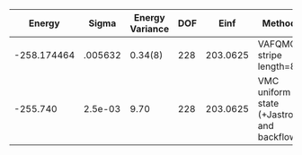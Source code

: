 | Energy      | Sigma   | Energy Variance | DOF | Einf     | Method                                     | Reference |
|-------------|---------|-----------------|-----|----------|--------------------------------------------|-----------|
| -258.174464 | .005632 | 0.34(8)         | 228 | 203.0625 | VAFQMC stripe length=8                     | [paper](https://journals.aps.org/prb/abstract/10.1103/PhysRevB.107.115133) |
| -255.740    | 2.5e-03 | 9.70            | 228 | 203.0625 | VMC uniform state (+Jastrow and backflow)  | [code](https://github.com/varbench/methods/blob/main/scripts/Hubbard/square_256_P_114_4/VMC-uniform/vmc_hubbard.sh) |
